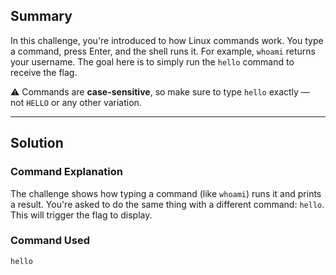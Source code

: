 ##  Summary

In this  challenge, you're introduced to how Linux commands work. You type a command, press Enter, and the shell runs it. For example, `whoami` returns your username. The goal here is to simply run the `hello` command to receive the flag.

⚠️ Commands are **case-sensitive**, so make sure to type `hello` exactly — not `HELLO` or any other variation.

---

##  Solution

###  Command Explanation

The challenge shows how typing a command (like `whoami`) runs it and prints a result. You're asked to do the same thing with a different command: `hello`. This will trigger the flag to display.

###  Command Used

```bash
hello
